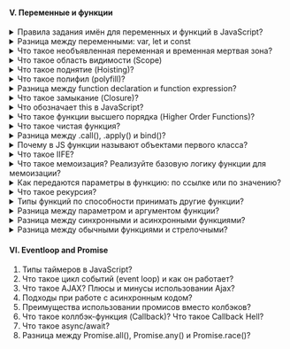 #### V. Переменные и функции

<details>
<summary> Правила задания имён для переменных и функций в JavaScript? </summary>

Если мы говорим задание имен переменных, то 
1. Они должны содержать буквы на латинице, он должен отражать смысл того, что он хранит: `let age = 20`;
2. Цифр: `let user2 = 'Antony';`
3. Символы доллара: `let $user = 'Alice';`
4. Нижнего подчеркивания: `let _user = 'Pete';`

Если мы говорим то, что как не стоит начинать, то - первый символ не должен быть цифрой: `let 10user = 'Nick';`          

Имя функции должно понятно и четко отражать что она делает и что возвращает. Функция - это действия по этому её имя обычно является глаголом: `function checkValue() {}`
</details>

<details>
<summary> Разница между переменными: var, let и const</summary>

Существует несколько отличий между var, let и const:

1. let и const появились в ЕС6, а var был до ЕС6. 

2. Переменные var можно как занова объявлять, так и повторно обновлять, что не вызовет никакой ошибки в консоле. И с этим было много проблем 

3. У let мы можем присвоить новое значение, однако создавать переменную с тем же именем нельзя, а у const (если говорим про переменую), то мы не можем присвоить новое значение и не можем создать переменную с тем же именем. То есть переменная становится не изменяемой. 

4. У var область видимости - глобальная или локальная (область видимости в пределах функции). У `let` и `const` - блочную область видимости, что в свою очередь означает любой элемент с фигурными скобками: функции, циклы, инструкции (if ... else)



</details>

<details>
<summary>Что такое необъявленная переменная и временная мертвая зона? </summary>

Стоит отметить, что есть такое понятие как необъявленная переменная - это когда мы написали значение: `var a = 20` без `var`.  Необъявленные переменные имеют глобальной области видимости, что означает, что они способны быть видимым в любом месте кода. В строгом режиме он выдаст ошибку ReferenceError, в нестрогом undefined.

Есть также понятие как временная мертвая зона - по сути она означает, что мы 
сначало вызвали переменную а затем к ней обратились, если мы вызываем var, то получаешь ответ undefined, если let и const вызвали, то получили ошибку ReferenceError

</details>


<details> 
<summary>Что такое область видимости (Scope)</summary>

Функциональная область видимости - переменные и функции объявленные внутри функций, доступны только этой функции и всем вложенным в неё функциям. За ее пределами при обращении к переменной мы получаем ошибку

Блочная область видимости - это когда переменная доступна только внутри блока, за пределеми блока не выйдет

Глобальная область видимости - определяется на уровне скрипта.

Стоит отметить, что область видимости – набор правил по которым происходит поиск переменных. Сначала переменная ищется в локальной области видимости, если её нет, то поиск происходит во внешней области видимости и так далее пока не дойдет до глобальной.

Глобальная область видимости - Это означает, что любая переменная, объявленная через var вне блока функции, доступна для использования во всем окне.

</details>


<details>
<summary> Что такое поднятие (Hoisting)? </summary>

Hoisting представляет процесс доступа к переменным до их определения. Компиляция кода происходит в два прохода:

1. При первом проходе компилятор получает все объявления переменных, все идентификаторы. При этом никакой код не выполняется, методы не вызываются.
2. При втором проходе собственно происходит выполнение. <br/>

А это значит, что переменные объявленые через var, а также Function Declaration (объявлении функции через function) можно получить доступ еще до объявление значение. Они могут спокойно идти в конце документа, а обращаться к ним мы можем в любом месте JS.<br/>

```
console.log(foo);       // undefined
var foo = "Tom";


display();
function display(){
    console.log("Hello Hoisting");
}
```

let, const, function expression не сплывают и вместо undefined мы получим ошибку referenceError, так как к ним не присваивается начальное значение и обратится к ним раньше приведет лишь к ошибке <br/>

```
console.log(foo);   // Uncaught ReferenceError: Cannot access 'foo' before initialization
let foo = "Tom";
console.log(foo);   // не будет выполняться
```



</details>



<details>
<summary> Что такое полифил (polyfill)? </summary>

</details>

<details>
<summary> Разница между function declaration и function expression?  </summary>

</details>

<details>
<summary> Что такое замыкание (Closure)?  </summary>

</details>


<details>
<summary>  Что обозначает this в JavaScript? </summary>

</details>


<details>
<summary> Что такое функции высшего порядка (Higher Order Functions)?  </summary>

</details>


<details>
<summary> Что такое чистая функция? </summary>

</details>


<details>
<summary> Разница между .call(), .apply() и bind()? </summary>

</details>

<details>
<summary> Почему в JS функции называют объектами первого класса? </summary>

</details>

<details>
<summary> Что такое IIFE? </summary>

</details>

<details>
<summary>Что такое мемоизация? Реализуйте базовую логику функции для мемоизации?</summary>

</details>


<details>
<summary>Как передаются параметры в функцию: по ссылке или по значению?</summary>

Примитивы передаются в функцию по значению, а объекыт и массив уже по ссылке. Стоит отметить, что когда в функции передается примитивное значение, то функция получает копию, а не примитивное знаечения, в то время как объект и массив передаются сам уже (оригинал) грубо говоря.  

</details>

<details>
<summary> Что такое рекурсия? </summary>
</details>

<details>
<summary> Типы функций по способности принимать другие функции?  </summary>
</details>


<details>
<summary> Разница между параметром и аргументом функции? </summary>
</details>

<details>
<summary> Разница между синхронными и асинхронными функциями? </summary>
</details>

<details>
<summary>  Разница между обычными функциями и стрелочными? </summary>
</details>


#### VI. Eventloop and Promise

1. Типы таймеров в JavaScript?
2. Что такое цикл событий (event loop) и как он работает?
3. Что такое AJAX? Плюсы и минусы использовании Ajax?
4. Подходы при работе с асинхронным кодом?
5. Преимущества использовании промисов вместо колбэков?
6. Что такое коллбэк-функция (Callback)? Что такое Callback Hell?
7. Что такое async/await?
8. Разница между Promise.all(), Promise.any() и Promise.race()?


